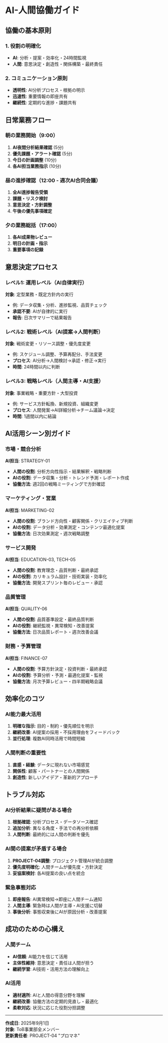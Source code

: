 # AI-人間協働ガイド

## 協働の基本原則

### 1. 役割の明確化
- **AI**: 分析・提案・効率化・24時間監視
- **人間**: 意思決定・創造性・関係構築・最終責任

### 2. コミュニケーション原則
- **透明性**: AI分析プロセス・根拠の明示
- **迅速性**: 重要情報の即座共有
- **継続性**: 定期的な進捗・課題共有

## 日常業務フロー

### 朝の業務開始（9:00）
1. **AI夜間分析結果確認** (5分)
2. **優先課題・アラート確認** (5分)  
3. **今日の計画調整** (10分)
4. **各AI担当業務指示** (10分)

### 昼の進捗確認（12:00 - 週次AI合同会議）
1. **全AI進捗報告受領**
2. **課題・リスク検討**
3. **意思決定・方針調整**
4. **午後の優先事項確定**

### 夕の業務総括（17:00）
1. **各AI成果物レビュー**
2. **明日の計画・指示**
3. **重要事項の記録**

## 意思決定プロセス

### レベル1: 運用レベル（AI自律実行）
**対象**: 定型業務・既定方針内の実行
- 例: データ収集・分析、進捗監視、品質チェック
- **承認不要**: AIが自律的に実行
- **報告**: 日次サマリーで結果報告

### レベル2: 戦術レベル（AI提案→人間判断）
**対象**: 戦術変更・リソース調整・優先度変更
- 例: スケジュール調整、予算再配分、手法変更
- **プロセス**: AI分析→人間検討→承認・修正→実行
- **時間**: 24時間以内に判断

### レベル3: 戦略レベル（人間主導・AI支援）
**対象**: 事業戦略・重要方針・大型投資
- 例: サービス方針転換、新規投資、組織変更
- **プロセス**: 人間発案→AI詳細分析→チーム議論→決定
- **時間**: 1週間以内に結論

## AI活用シーン別ガイド

### 市場・競合分析
**AI担当**: STRATEGY-01
- **人間の役割**: 分析方向性指示・結果解釈・戦略判断
- **AIの役割**: データ収集・分析・トレンド予測・レポート作成
- **協働方法**: 週2回の戦略ミーティングで方針確認

### マーケティング・営業
**AI担当**: MARKETING-02  
- **人間の役割**: ブランド方向性・顧客関係・クリエイティブ判断
- **AIの役割**: データ分析・効果測定・コンテンツ最適化提案
- **協働方法**: 日次効果測定・週次戦略調整

### サービス開発
**AI担当**: EDUCATION-03, TECH-05
- **人間の役割**: 教育理念・品質判断・最終承認
- **AIの役割**: カリキュラム設計・技術実装・効率化
- **協働方法**: 開発スプリント毎のレビュー・承認

### 品質管理
**AI担当**: QUALITY-06
- **人間の役割**: 品質基準設定・最終品質判断
- **AIの役割**: 継続監視・異常検知・改善提案
- **協働方法**: 日次品質レポート・週次改善会議

### 財務・予算管理  
**AI担当**: FINANCE-07
- **人間の役割**: 予算方針決定・投資判断・最終承認
- **AIの役割**: 予算分析・予測・最適化提案・監視
- **協働方法**: 月次予算レビュー・四半期戦略会議

## 効率化のコツ

### AI能力最大活用
1. **明確な指示**: 目的・制約・優先順位を明示
2. **継続改善**: AI提案の採用・不採用理由をフィードバック
3. **並行処理**: 複数AI同時活用で時間短縮

### 人間判断の重要性
1. **直感・経験**: データに現れない市場感覚
2. **関係性**: 顧客・パートナーとの人間関係
3. **創造性**: 新しいアイデア・革新的アプローチ

## トラブル対応

### AI分析結果に疑問がある場合
1. **根拠確認**: 分析プロセス・データソース確認
2. **追加分析**: 異なる角度・手法での再分析依頼  
3. **人間判断**: 最終的には人間の判断を優先

### AI間の提案が矛盾する場合
1. **PROJECT-04調整**: プロジェクト管理AIが統合調整
2. **優先度明確化**: 人間チームが優先度・方針決定
3. **妥協案検討**: 各AI提案の良い点を統合

### 緊急事態対応
1. **即座報告**: AI異常検知→即座に人間チーム通知
2. **人間主導**: 緊急時は人間が主導・AI支援に切替
3. **事後分析**: 事態収束後にAIが原因分析・改善提案

## 成功のための心構え

### 人間チーム
- **AI信頼**: AI能力を信じて活用
- **主体性維持**: 意思決定・責任は人間が担う
- **継続学習**: AI技術・活用方法の理解向上

### AI活用
- **適材適所**: AIと人間の得意分野を理解
- **継続改善**: 協働方法の定期的見直し・最適化
- **柔軟対応**: 状況に応じた役割分担調整

---

**作成日**: 2025年9月1日  
**対象**: ToB事業部全メンバー  
**更新責任者**: PROJECT-04 "プロマネ"

